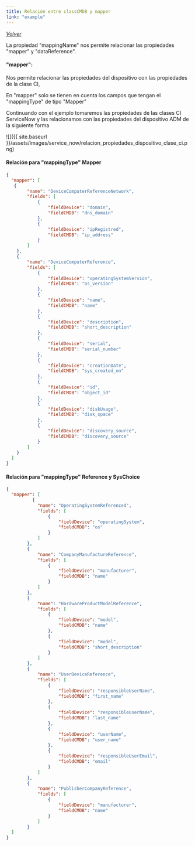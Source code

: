 ```yaml
---
title: Relación entre classCMDB y mapper 
link: "example"
---
```

*[Volver](../08_ejemplo.html)*  

La propiedad “mappingName" nos permite relacionar las propiedades "mapper" y "dataReference".

#### **"mapper":** 
Nos permite relacionar las propiedades del dispositivo con las propiedades de la clase CI, 

En "mapper" solo se tienen en cuenta los campos que tengan el "mappingType" de tipo "Mapper" 

Continuando con el ejemplo tomaremos las propiedades de las clases CI ServiceNow y las relacionamos con las propiedades del dispositivo ADM de la siguiente forma

 ![]({{ site.baseurl }}/assets/images/service_now/relacion_propiedades_dispositivo_clase_ci.png)  

#### Relación para "mappingType" Mapper


```json
{
  "mapper": [
   {
        "name": "DeviceComputerReferenceNetwork",
        "fields": [
            {
                "fieldDevice": "domain",
                "fieldCMDB": "dns_domain"
            },
            {
                "fieldDevice": "ipRegistred",
                "fieldCMDB": "ip_address"
            }
        ]
    },
    {
        "name": "DeviceComputerReference",
        "fields": [
            {
                "fieldDevice": "operatingSystemVersion",
                "fieldCMDB": "os_version"
            },
            {
                "fieldDevice": "name",
                "fieldCMDB": "name"
            },
            {
                "fieldDevice": "description",
                "fieldCMDB": "short_description"
            },
            {
                "fieldDevice": "serial",
                "fieldCMDB": "serial_number"
            },
            {
                "fieldDevice": "creationDate",
                "fieldCMDB": "sys_created_on"
            },
            {
                "fieldDevice": "id",
                "fieldCMDB": "object_id"
            },
            {
                "fieldDevice": "diskUsage",
                "fieldCMDB": "disk_space"
            },
            {
                "fieldDevice": "discovery_source",
                "fieldCMDB": "discovery_source"
            }
        ]
    }
  ]
}

```

#### Relación para "mappingType" Reference y SysChoice



```json
{
  "mapper": [
          {
            "name": "OperatingSystemReferenced",
            "fields": [
                {
                    "fieldDevice": "operatingSystem",
                    "fieldCMDB": "os"
                }
            ]
        },
        {
            "name": "CompanyManufactureReference",
            "fields": [
                {
                    "fieldDevice": "manufacturer",
                    "fieldCMDB": "name"
                }
            ]
        },
        {
            "name": "HardwareProductModelReference",
            "fields": [
                {
                    "fieldDevice": "model",
                    "fieldCMDB": "name"
                },
                {
                    "fieldDevice": "model",
                    "fieldCMDB": "short_description"
                }
            ]
        },
        {
            "name": "UserDeviceReference",
            "fields": [
                {
                    "fieldDevice": "responsibleUserName",
                    "fieldCMDB": "first_name"
                },
                {
                    "fieldDevice": "responsibleUserName",
                    "fieldCMDB": "last_name"
                },
                {
                    "fieldDevice": "userName",
                    "fieldCMDB": "user_name"
                },
                {
                    "fieldDevice": "responsibleUserEmail",
                    "fieldCMDB": "email"
                }
            ]
        },
        {
            "name": "PublisherCompanyReference",
            "fields": [
                {
                    "fieldDevice": "manufacturer",
                    "fieldCMDB": "name"
                }
            ]
        }
  ]
}

```